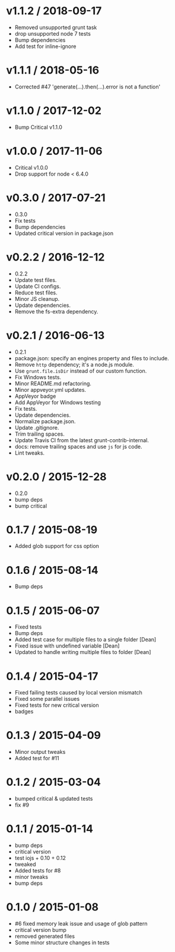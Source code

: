 
v1.1.2 / 2018-09-17
===================

  * Removed unsupported grunt task
  * drop unsupported node 7 tests
  * Bump dependencies
  * Add test for inline-ignore

v1.1.1 / 2018-05-16
==================

  * Corrected #47 'generate(...).then(...).error is not a function'

v1.1.0 / 2017-12-02
==================

  * Bump Critical v1.1.0

v1.0.0 / 2017-11-06
===================

  * Critical v1.0.0
  * Drop support for node < 6.4.0

v0.3.0 / 2017-07-21
===================

  * 0.3.0
  * Fix tests
  * Bump dependencies
  * Updated critical version in package.json

v0.2.2 / 2016-12-12
===================

  * 0.2.2
  * Update test files.
  * Update CI configs.
  * Reduce test files.
  * Minor JS cleanup.
  * Update dependencies.
  * Remove the fs-extra dependency.

v0.2.1 / 2016-06-13
===================

  * 0.2.1
  * package.json: specify an engines property and files to include.
  * Remove `http` dependency; it's a node.js module.
  * Use `grunt.file.isDir` instead of our custom function.
  * Fix Windows tests.
  * Minor README.md refactoring.
  * Minor appveyor.yml updates.
  * AppVeyor badge
  * Add AppVeyor for Windows testing
  * Fix tests.
  * Update dependencies.
  * Normalize package.json.
  * Update .gitignore.
  * Trim trailing spaces.
  * Update Travis CI from the latest grunt-contrib-internal.
  * docs: remove trailing spaces and use `js` for js code.
  * Lint tweaks.

v0.2.0 / 2015-12-28
===================

  * 0.2.0
  * bump deps
  * bump critical

0.1.7 / 2015-08-19
==================

  * Added glob support for css option

0.1.6 / 2015-08-14
==================

  * Bump deps

0.1.5 / 2015-06-07
==================

  * Fixed tests
  * Bump deps
  * Added test case for multiple files to a single folder [Dean]
  * Fixed issue with undefined variable [Dean]
  * Updated to handle writing multiple files to folder [Dean]

0.1.4 / 2015-04-17
==================

  * Fixed failing tests caused by local version mismatch
  * Fixed some parallel issues
  * Fixed tests for new critical version
  * badges

0.1.3 / 2015-04-09
==================

  * Minor output tweaks
  * Added test for #11

0.1.2 / 2015-03-04
==================

  * bumped critical & updated tests
  * fix #9

0.1.1 / 2015-01-14
==================

  * bump deps
  * critical version
  * test iojs + 0.10 + 0.12
  * tweaked
  * Added tests for #8
  * minor tweaks
  * bump deps

0.1.0 / 2015-01-08
==================

  * #6 fixed memory leak issue and usage of glob pattern
  * critical version bump
  * removed generated files
  * Some minor structure changes in tests
